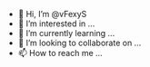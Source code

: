 - 👋 Hi, I’m @vFexyS
- 👀 I’m interested in ...
- 🌱 I’m currently learning ...
- 💞️ I’m looking to collaborate on ...
- 📫 How to reach me ...

<!---
vFexyS/vFexyS is a ✨ special ✨ repository because its `README.md` (this file) appears on your GitHub profile.
You can click the Preview link to take a look at your changes.
--->
